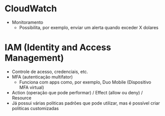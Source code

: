 # CloudWatch

- Monitoramento  
  - Possibilita, por exemplo, enviar um alerta quando exceder X dolares  
  
# IAM (Identity and Access Management)

- Controle de acesso, credenciais, etc.
- MFA (autenticação multifator)
  - Funciona com apps como, por exemplo, Duo Mobile (Dispositivo MFA virtual)
- Action (operação que pode performar) / Effect (allow ou deny) / Resource
- Já possui várias politicas padrões que pode utilizar, mas é possível criar politicas customizadas

